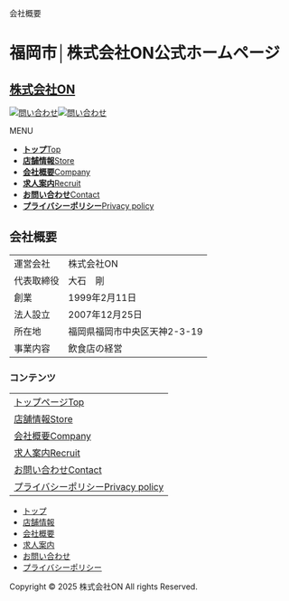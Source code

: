 会社概要




福岡市│株式会社ON公式ホームページ
==================

[株式会社ON](https://food-on.net/ "株式会社ON")
---------------------------------------

[![問い合わせ](/image/tel.png)![問い合わせ ](/image/sp02.png)](/?page_id=13)



MENU

* [**トップ**Top](https://food-on.net/)
* [**店舗情報**Store](https://food-on.net/%e5%ba%97%e8%88%97%e6%83%85%e5%a0%b1/)
* [**会社概要**Company](https://food-on.net/%e4%bc%9a%e7%a4%be%e6%a6%82%e8%a6%81/)
* [**求人案内**Recruit](https://food-on.net/%e6%b1%82%e4%ba%ba%e6%a1%88%e5%86%85/)
* [**お問い合わせ**Contact](https://food-on.net/%e3%81%8a%e5%95%8f%e3%81%84%e5%90%88%e3%82%8f%e3%81%9b/)
* [**プライバシーポリシー**Privacy policy](https://food-on.net/%e3%83%97%e3%83%a9%e3%82%a4%e3%83%90%e3%82%b7%e3%83%bc%e3%83%9d%e3%83%aa%e3%82%b7%e3%83%bc/)

会社概要
----

|  |  |
| --- | --- |
| 運営会社 | 株式会社ON |
| 代表取締役 | 大石　剛 |
| 創業 | 1999年2月11日 |
| 法人設立 | 2007年12月25日 |
| 所在地 | 福岡県福岡市中央区天神2-3-19 |
| 事業内容 | 飲食店の経営 |





### コンテンツ

|  |
| --- |
| [トップページTop](/) |
| [店舗情報Store](/?page_id=10) |
| [会社概要Company](/?page_id=11) |
| [求人案内Recruit](/?page_id=12) |
| [お問い合わせContact](/?page_id=13) |
| [プライバシーポリシーPrivacy policy](/?page_id=14) |



* [トップ](https://food-on.net/)
* [店舗情報](https://food-on.net/%e5%ba%97%e8%88%97%e6%83%85%e5%a0%b1/)
* [会社概要](https://food-on.net/%e4%bc%9a%e7%a4%be%e6%a6%82%e8%a6%81/)
* [求人案内](https://food-on.net/%e6%b1%82%e4%ba%ba%e6%a1%88%e5%86%85/)
* [お問い合わせ](https://food-on.net/%e3%81%8a%e5%95%8f%e3%81%84%e5%90%88%e3%82%8f%e3%81%9b/)
* [プライバシーポリシー](https://food-on.net/%e3%83%97%e3%83%a9%e3%82%a4%e3%83%90%e3%82%b7%e3%83%bc%e3%83%9d%e3%83%aa%e3%82%b7%e3%83%bc/)

Copyright © 2025 株式会社ON All rights Reserved.